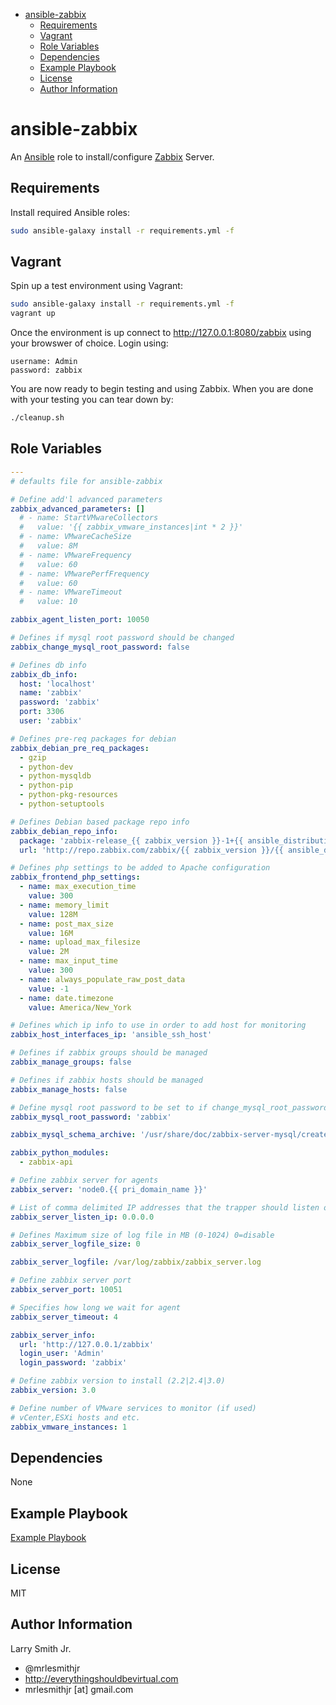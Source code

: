 <!-- START doctoc generated TOC please keep comment here to allow auto update -->
<!-- DON'T EDIT THIS SECTION, INSTEAD RE-RUN doctoc TO UPDATE -->
<!-- DON'T EDIT THIS SECTION, INSTEAD RE-RUN doctoc TO UPDATE -->

- [ansible-zabbix](#ansible-zabbix)
  - [Requirements](#requirements)
  - [Vagrant](#vagrant)
  - [Role Variables](#role-variables)
  - [Dependencies](#dependencies)
  - [Example Playbook](#example-playbook)
  - [License](#license)
  - [Author Information](#author-information)

<!-- END doctoc generated TOC please keep comment here to allow auto update -->

# ansible-zabbix

An [Ansible](https://www.ansible.com) role to install/configure [Zabbix](https://www.zabbix.com) Server.

## Requirements

Install required Ansible roles:

```bash
sudo ansible-galaxy install -r requirements.yml -f
```

## Vagrant

Spin up a test environment using Vagrant:

```bash
sudo ansible-galaxy install -r requirements.yml -f
vagrant up
```

Once the environment is up connect to <http://127.0.0.1:8080/zabbix> using
your browswer of choice.
Login using:

    username: Admin
    password: zabbix

You are now ready to begin testing and using Zabbix.
When you are done with your testing you can tear down by:

```bash
./cleanup.sh
```

## Role Variables

```yaml
---
# defaults file for ansible-zabbix

# Define add'l advanced parameters
zabbix_advanced_parameters: []
  # - name: StartVMwareCollectors
  #   value: '{{ zabbix_vmware_instances|int * 2 }}'
  # - name: VMwareCacheSize
  #   value: 8M
  # - name: VMwareFrequency
  #   value: 60
  # - name: VMwarePerfFrequency
  #   value: 60
  # - name: VMwareTimeout
  #   value: 10

zabbix_agent_listen_port: 10050

# Defines if mysql root password should be changed
zabbix_change_mysql_root_password: false

# Defines db info
zabbix_db_info:
  host: 'localhost'
  name: 'zabbix'
  password: 'zabbix'
  port: 3306
  user: 'zabbix'

# Defines pre-req packages for debian
zabbix_debian_pre_req_packages:
  - gzip
  - python-dev
  - python-mysqldb
  - python-pip
  - python-pkg-resources
  - python-setuptools

# Defines Debian based package repo info
zabbix_debian_repo_info:
  package: 'zabbix-release_{{ zabbix_version }}-1+{{ ansible_distribution_release|lower }}_all.deb'
  url: 'http://repo.zabbix.com/zabbix/{{ zabbix_version }}/{{ ansible_distribution|lower }}/pool/main/z/zabbix-release'

# Defines php settings to be added to Apache configuration
zabbix_frontend_php_settings:
  - name: max_execution_time
    value: 300
  - name: memory_limit
    value: 128M
  - name: post_max_size
    value: 16M
  - name: upload_max_filesize
    value: 2M
  - name: max_input_time
    value: 300
  - name: always_populate_raw_post_data
    value: -1
  - name: date.timezone
    value: America/New_York

# Defines which ip info to use in order to add host for monitoring
zabbix_host_interfaces_ip: 'ansible_ssh_host'

# Defines if zabbix groups should be managed
zabbix_manage_groups: false

# Defines if zabbix hosts should be managed
zabbix_manage_hosts: false

# Define mysql root password to be set to if change_mysql_root_password: true
zabbix_mysql_root_password: 'zabbix'

zabbix_mysql_schema_archive: '/usr/share/doc/zabbix-server-mysql/create.sql.gz'

zabbix_python_modules:
  - zabbix-api

# Define zabbix server for agents
zabbix_server: 'node0.{{ pri_domain_name }}'

# List of comma delimited IP addresses that the trapper should listen on
zabbix_server_listen_ip: 0.0.0.0

# Defines Maximum size of log file in MB (0-1024) 0=disable
zabbix_server_logfile_size: 0

zabbix_server_logfile: /var/log/zabbix/zabbix_server.log

# Define zabbix server port
zabbix_server_port: 10051

# Specifies how long we wait for agent
zabbix_server_timeout: 4

zabbix_server_info:
  url: 'http://127.0.0.1/zabbix'
  login_user: 'Admin'
  login_password: 'zabbix'

# Define zabbix version to install (2.2|2.4|3.0)
zabbix_version: 3.0

# Define number of VMware services to monitor (if used)
# vCenter,ESXi hosts and etc.
zabbix_vmware_instances: 1
```

## Dependencies

None

## Example Playbook

[Example Playbook](./playbook.yml)

## License

MIT

## Author Information

Larry Smith Jr.

-   @mrlesmithjr
-   <http://everythingshouldbevirtual.com>
-   mrlesmithjr [at] gmail.com
